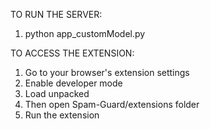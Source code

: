 TO RUN THE SERVER:
1. python app_customModel.py 

TO ACCESS THE EXTENSION:
1. Go to your browser's extension settings
2. Enable developer mode
3. Load unpacked
4. Then open Spam-Guard/extensions folder
5. Run the extension

